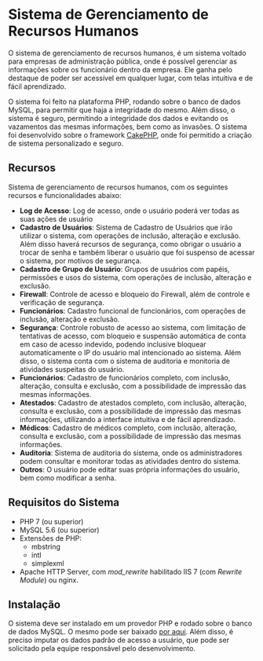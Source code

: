 # Sistema de Gerenciamento de Recursos Humanos

O sistema de gerenciamento de recursos humanos, é um sistema voltado para empresas de administração pública, onde é possível gerenciar as informações sobre os funcionário dentro da empresa. Ele ganha pelo destaque de poder ser acessível em qualquer lugar, com telas intuitiva e de fácil aprendizado.

O sistema foi feito na plataforma PHP, rodando sobre o banco de dados MySQL, para permitir que haja a integridade do mesmo. Além disso, o sistema é seguro, permitindo a integridade dos dados e evitando os vazamentos das mesmas informações, bem como as invasões. O sistema foi desenvolvido sobre o framework [CakePHP](http://cakephp.org), onde foi permitido a criação de sistema personalizado e seguro.

## Recursos

Sistema de gerenciamento de recursos humanos, com os seguintes recursos e funcionalidades abaixo:

- **Log de Acesso**: Log de acesso, onde o usuário poderá ver todas as suas ações de usuário
- **Cadastro de Usuários**: Sistema de Cadastro de Usuários que irão utilizar o sistema, com operações de inclusão, alteração e exclusão. Além disso haverá recursos de segurança, como obrigar o usuário a trocar de senha e também liberar o usuário que foi suspenso de acessar o sistema, por motivos de segurança.
- **Cadastro de Grupo de Usuário**: Grupos de usuários com papéis, permissões e usos do sistema, com operações de inclusão, alteração e exclusão.
- **Firewall**: Controle de acesso e bloqueio do Firewall, além de controle e verificação de segurança.
- **Funcionários**: Cadastro funcional de funcionários, com operações de inclusão, alteração e exclusão.
- **Segurança**: Controle robusto de acesso ao sistema, com limitação de tentativas de acesso, com bloqueio e suspensão automática de conta em caso de acesso indevido, podendo inclusive bloquear automaticamente o IP do usuário mal intencionado ao sistema. Além disso, o sistema conta com o sistema de auditoria e monitoria de atividades suspeitas do usuário.
- **Funcionários**: Cadastro de funcionários completo, com inclusão, alteração, consulta e exclusão, com a 
possibilidade de impressão das mesmas informações.
- **Atestados**: Cadastro de atestados completo, com inclusão, alteração, consulta e exclusão, com a possibilidade de impressão das mesmas informações, utilizando a interface intuitiva e de fácil aprendizado.
- **Médicos**: Cadastro de médicos completo, com inclusão, alteração, consulta e exclusão, com a possibilidade de impressão das mesmas informações.
- **Auditoria**: Sistema de auditoria do sistema, onde os administradores podem consultar e monitorar todas as atividades dentro do sistema.
- **Outros**: O usuário pode editar suas própria informações do usuário, bem como modificar a senha.

## Requisitos do Sistema

- PHP 7 (ou superior)
- MySQL 5.6 (ou superior)
- Extensões de PHP:
    - mbstring
    - intl 
    - simplexml 
- Apache HTTP Server, com *mod_rewrite* habilitado IIS 7 (com *Rewrite Module*) ou nginx.

## Instalação

O sistema deve ser instalado em um provedor PHP e rodado sobre o banco de dados MySQL. O mesmo pode ser baixado [por aqui](https://github.com/coqueiralmg/rh/releases). Além disso, é preciso imputar os dados padrão de acesso a usuário, que pode ser solicitado pela equipe responsável pelo desenvolvimento.

